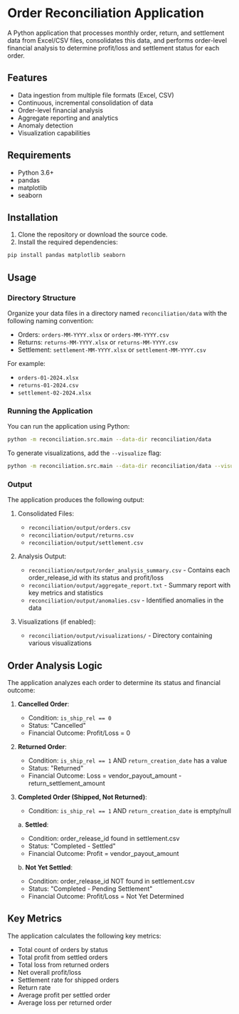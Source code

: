 # Order Reconciliation Application

A Python application that processes monthly order, return, and settlement data from Excel/CSV files, consolidates this data, and performs order-level financial analysis to determine profit/loss and settlement status for each order.

## Features

- Data ingestion from multiple file formats (Excel, CSV)
- Continuous, incremental consolidation of data
- Order-level financial analysis
- Aggregate reporting and analytics
- Anomaly detection
- Visualization capabilities

## Requirements

- Python 3.6+
- pandas
- matplotlib
- seaborn

## Installation

1. Clone the repository or download the source code.
2. Install the required dependencies:

```bash
pip install pandas matplotlib seaborn
```

## Usage

### Directory Structure

Organize your data files in a directory named `reconciliation/data` with the following naming convention:

- Orders: `orders-MM-YYYY.xlsx` or `orders-MM-YYYY.csv`
- Returns: `returns-MM-YYYY.xlsx` or `returns-MM-YYYY.csv`
- Settlement: `settlement-MM-YYYY.xlsx` or `settlement-MM-YYYY.csv`

For example:
- `orders-01-2024.xlsx`
- `returns-01-2024.csv`
- `settlement-02-2024.xlsx`

### Running the Application

You can run the application using Python:

```bash
python -m reconciliation.src.main --data-dir reconciliation/data
```

To generate visualizations, add the `--visualize` flag:

```bash
python -m reconciliation.src.main --data-dir reconciliation/data --visualize
```

### Output

The application produces the following output:

1. Consolidated Files:
   - `reconciliation/output/orders.csv`
   - `reconciliation/output/returns.csv`
   - `reconciliation/output/settlement.csv`

2. Analysis Output:
   - `reconciliation/output/order_analysis_summary.csv` - Contains each order_release_id with its status and profit/loss
   - `reconciliation/output/aggregate_report.txt` - Summary report with key metrics and statistics
   - `reconciliation/output/anomalies.csv` - Identified anomalies in the data

3. Visualizations (if enabled):
   - `reconciliation/output/visualizations/` - Directory containing various visualizations

## Order Analysis Logic

The application analyzes each order to determine its status and financial outcome:

1. **Cancelled Order**:
   - Condition: `is_ship_rel == 0`
   - Status: "Cancelled"
   - Financial Outcome: Profit/Loss = 0

2. **Returned Order**:
   - Condition: `is_ship_rel == 1` AND `return_creation_date` has a value
   - Status: "Returned"
   - Financial Outcome: Loss = vendor_payout_amount - return_settlement_amount

3. **Completed Order (Shipped, Not Returned)**:
   - Condition: `is_ship_rel == 1` AND `return_creation_date` is empty/null
   
   a. **Settled**:
      - Condition: order_release_id found in settlement.csv
      - Status: "Completed - Settled"
      - Financial Outcome: Profit = vendor_payout_amount
   
   b. **Not Yet Settled**:
      - Condition: order_release_id NOT found in settlement.csv
      - Status: "Completed - Pending Settlement"
      - Financial Outcome: Profit/Loss = Not Yet Determined

## Key Metrics

The application calculates the following key metrics:

- Total count of orders by status
- Total profit from settled orders
- Total loss from returned orders
- Net overall profit/loss
- Settlement rate for shipped orders
- Return rate
- Average profit per settled order
- Average loss per returned order 